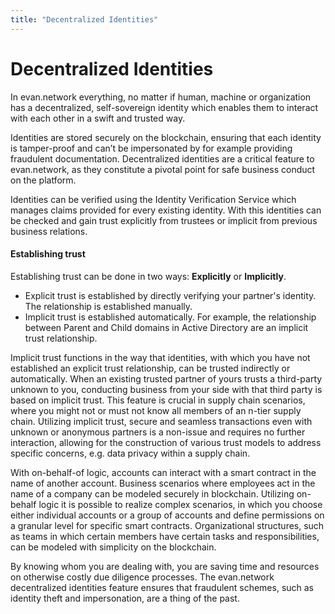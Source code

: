 ```yaml
---
title: "Decentralized Identities"
---
```

# Decentralized Identities

In evan.network everything, no matter if human, machine or organization has a decentralized, self-sovereign identity which enables them to interact with each other in a swift and trusted way.

Identities are stored securely on the blockchain, ensuring that each identity is tamper-proof and can’t be impersonated by for example providing fraudulent documentation. Decentralized identities are a critical feature to evan.network, as they constitute a pivotal point for safe business conduct on the platform. 

Identities can be verified using the Identity Verification Service which manages claims provided for every existing identity. With this identities can be checked and gain trust explicitly from trustees or implicit from previous business relations. 

#### Establishing trust 

Establishing trust can be done in two ways: **Explicitly** or **Implicitly**. 
* Explicit trust is established by directly verifying your partner's identity. The relationship is established manually.
* Implicit trust is established automatically. For example, the relationship between Parent and Child domains in Active Directory are an implicit trust relationship.

Implicit trust functions in the way that identities, with which you have not established an explicit trust relationship, can be trusted indirectly or automatically.
When an existing trusted partner of yours trusts a third-party unknown to you, conducting business from your side with that third party is based on implicit trust. 
This feature is crucial in supply chain scenarios, where you might not or must not know all members of an n-tier supply chain. Utilizing implicit trust, secure and seamless transactions even with unknown or anonymous partners is a non-issue and requires no further interaction, allowing for the construction of various trust models to address specific concerns, e.g. data privacy within a supply chain.

With on-behalf-of logic, accounts can interact with a smart contract in the name of another account. Business scenarios where employees act in the name of a company can be modeled securely in blockchain. Utilizing on-behalf logic it is possible to realize complex scenarios, in which you choose either individual accounts or a group of accounts and define permissions on a granular level for specific smart contracts. Organizational structures, such as teams in which certain members have certain tasks and responsibilities, can be modeled with simplicity on the blockchain.

By knowing whom you are dealing with, you are saving time and resources on otherwise costly due diligence processes. The evan.network decentralized identities feature ensures that fraudulent schemes, such as identity theft and impersonation, are a thing of the past.
